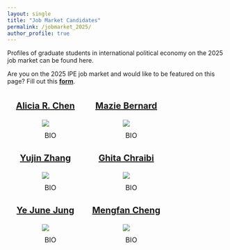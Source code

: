 ```yaml
---
layout: single
title: "Job Market Candidates"
permalink: /jobmarket_2025/
author_profile: true
---
```

 
Profiles of graduate students in international political economy on the 2025 job market can be found here. 

Are you on the 2025 IPE job market and would like to be featured on this page? Fill out this <a href = "https://docs.google.com/forms/d/e/1FAIpQLSe0gVojrDDn-9lwx8JLeECqxfGkcWLLiHsWwLrcIDDVIwkTAg/viewform"><b>form</b></a>.

<style>
body {
  padding: 100px;
  font-family: -apple-system, BlinkMacSystemFont, "Segoe UI", Roboto, Helvetica,
    Arial, sans-serif, "Apple Color Emoji", "Segoe UI Emoji", "Segoe UI Symbol";
}

details {
  position: relative;
  display: inline-block;
  cursor: pointer;
  border-radius: 3px;
  transition: 0.15s background linear;
}

details:hover {
  background: #d4d1ec;
}

details > summary::-webkit-details-marker {
  display: none;
  float:left;
}

summary {
  padding: 10px;
  list-style: none;
  background: url("https://assets.codepen.io/14179/Info.svg") 11px 11.5px
    no-repeat;
  padding-left: 33px;
}

details p {
  text-align: left;
  cursor: auto;
  background: #eee;
  padding: 15px;
  width: 350px;
  position: absolute;
  left: -150px;
  top: 35px;
  border-radius: 4px;
  right: 100px;
}

details p:before {
  content: "";
  width: 0;
  height: 0;
  border-left: 8px solid transparent;
  border-right: 8px solid transparent;
  border-bottom: 12px solid #eee;
  top: -10px;
  position: absolute;
  left: 10px;
}

details div {
  text-align: left;
  cursor: auto;
  background: #eee;
  padding: 15px;
  width: 350px;
  position: absolute;
  left: 0px;
  top: 35px;
  border-radius: 4px;
  right: 250px;
}

details div:before {
  content: "";
  width: 0;
  height: 0;
  border-left: 8px solid transparent;
  border-right: 8px solid transparent;
  border-bottom: 12px solid #eee;
  top: -10px;
  position: absolute;
  left: 10px;
}

details[open] p {
  animation: animateDown 0.2s linear forwards;
}

details[open] div {
  animation: animateDown 0.2s linear forwards;
}

@keyframes animateDown {
  0% {
    opacity: 0;
    transform: translatey(-15px);
  }
  100% {
    opacity: 1;
    transform: translatey(0);
  }
}
</style>

<style type="text/css">
  td {
    text-align: center;
    padding: 0 20px;
  }
</style>

<table class="tg">
<thead>
    <tr>
        <td class="tg-0pky">
            <p style="font-size:20px"><a href="https://aliciarchen.com/"><b>Alicia R. Chen</b></a></p>
            <a href="https://aliciarchen.com/">
                <img src="https://gsipe-workshop.github.io/images/Chen_Alicia - Alicia R. Chen.jpg" style="max-width: 300px; max-height: 300px;">
            </a>
            <br />
            <details><summary>BIO</summary><p>I am a PhD Candidate in the Department of Political Science at Stanford University. I study conflict, development, and international economics, with an empirical focus on Chinese development aid. My dissertation explores how domestic politics shape the distribution of Chinese aid in both China and recipient countries. I hold an MA in international policy from Stanford University and a BA in political science from the University of Southern California. Prior to doctoral studies, I was a Research Specialist at the Empirical Studies of Conflict (ESOC) project at Princeton University.</p></details>
        </td>
        <td class="tg-0pky">
            <p style="font-size:20px"><a href="https://www.maziebernard.com/"><b>Mazie Bernard</b></a></p>
            <a href="https://www.maziebernard.com/">
                <img src="https://gsipe-workshop.github.io/images/Bernard-Mazie - Mazie Bernard.jpg" style="max-width: 300px; max-height: 300px;">
            </a>
            <br />
            <details><summary>BIO</summary><p>I am a Ph.D. candidate in political science at Purdue University. My research agenda focuses on international political economy, inclusive development, and technology in international organizations. My dissertation explores how gendered economic ideas are created and changed among international institutions in the fields of development finance, public health, and digital inclusion. Additionally, I am also interested in the use of AI by international actors in global economic governance and elite decision-making. I use a variety of methodological tools in my research, including interviews, computational text analysis, and survey experiments.</p></details>
        </td>
    </tr>
</thead>
<thead>
    <tr>
        <td class="tg-0pky">
            <p style="font-size:20px"><a href="https://www.yujinzhang.com/"><b>Yujin Zhang</b></a></p>
            <a href="https://www.yujinzhang.com/">
                <img src="https://gsipe-workshop.github.io/images/ZHANG_YUJIN - Yujin Zhang.png" style="max-width: 300px; max-height: 300px;">
            </a>
            <br />
            <details><summary>BIO</summary><p>My name is Yujin Zhang 张宇津. I am a Ph.D. candidate in the Department of Political Science at Columbia University. I am interested in how individuals' political attitudes and behaviors are shaped by personal experiences, particularly their economic backgrounds. My research focuses on the political consequences of changing economic conditions, particularly those related to international trade, immigration, and economic crises.</p></details>
        </td>
        <td class="tg-0pky">
            <p style="font-size:20px"><a href="https://sites.google.com/view/ghita-chraibi/bio"><b>Ghita Chraibi</b></a></p>
            <a href="https://sites.google.com/view/ghita-chraibi/bio">
                <img src="https://gsipe-workshop.github.io/images/GhitaChraibi_mja4f_202108-0884.jpg" style="max-width: 300px; max-height: 300px;">
            </a>
            <br />
            <details><summary>BIO</summary><p>I am a PhD candidate in the Department of Politics at the University of Virginia (UVa), expecting to defend my dissertation in May 2026. My research interests are motivated by my passion for economic development and human rights. I study international political economy and comparative politics, focusing on how emerging technologies enhance inclusion and opportunity while reshaping citizen-state relationships, especially in emerging economies. My doctoral research, which has informed the development and teaching of a specialized course on the political economy of fintech, reveals that politics influences technology adoption, ultimately impacting development and inclusion. Beyond the political roots of financial behavior, my research explores how states govern emerging technologies. Why do countries differ in their regulation of innovation? I argue that legal origins systematically shape states' strategies, demonstrating how historical institutional legacies continue influencing contemporary responses to technology. In my dissertation, I examine these questions through panel data analysis, interviews, and an experiment in Peru. Beyond my dissertation, I am working on projects examining digital remittances' developmental impacts, cryptocurrency adoption patterns, and linguistic diversity's impact on financial inclusion. I also aim to extend my fintech frameworks to other emerging technologies. My research engages policy practitioners through organizations like the Bitcoin Policy Institute and Human Rights Foundation, bridging academic insights with applications. I am fluent in English, French, Arabic and have full proficiency in Spanish.</p></details>
        </td>
    </tr>
</thead>
<thead>
    <tr>
        <td class="tg-0pky">
            <p style="font-size:20px"><a href="https://yejunejungpoli.com/"><b>Ye June Jung</b></a></p>
            <a href="https://yejunejungpoli.com/">
                <img src="https://gsipe-workshop.github.io/images/June_Jung - June Jung.png" style="max-width: 300px; max-height: 300px;">
            </a>
            <br />
            <details><summary>BIO</summary><p>Ye June Jung (June Jung) is a PhD candidate at the University of California, San Diego, in a joint program with the School of Global Policy and Strategy (expected 2026), and a predoctoral fellow at the University of Mannheim. She studies the intersection of international political economy and international organizations, with a focus on human rights, international trade, international law, the European Union, and the governance of artificial intelligence through the lens of human rights and economic integration. Her job market paper, "Illiberal Human Rights Norms in Trade and the Effectiveness of Western Conditionalities", examines how emerging alternative trade networks undermine the effect of EU human rights conditionalities in trade. Her dissertation investigates international and domestic institutional dynamics that shape and undermine liberal international norms through economic integration and trade networks. She uses mixed methods, including original panel data analysis, text analysis, causal inference, and qualitative case studies.</p></details>
        </td>
        <td class="tg-0pky">
            <p style="font-size:20px"><a href="https://wp.nyu.edu/mengfan_cheng/"><b>Mengfan Cheng</b></a></p>
            <a href="https://wp.nyu.edu/mengfan_cheng/">
                <img src="https://gsipe-workshop.github.io/images/Cheng_Mengfan - Mengfan Cheng.jpg" style="max-width: 300px; max-height: 300px;">
            </a>
            <br />
            <details><summary>BIO</summary><p>I am a Ph.D. candidate in the Wilf Family Department of Politics at New York University (NYU). I study the political economy of sovereign finance, with a special focus on sub-Saharan Africa. My research focuses on the strategic trade-offs across sovereign finance instruments such as bonds and foreign aid, the drivers behind sovereign financing decisions, and the downstream consequences of diverse access to creditors. My dissertation offers new explanations for recent rises in sovereign debt burden in sub-Saharan Africa and explores the domestic and international political drivers behind the shift from traditional instruments to market instruments.</p></details>
        </td>
    </tr>
</thead>
</table>
